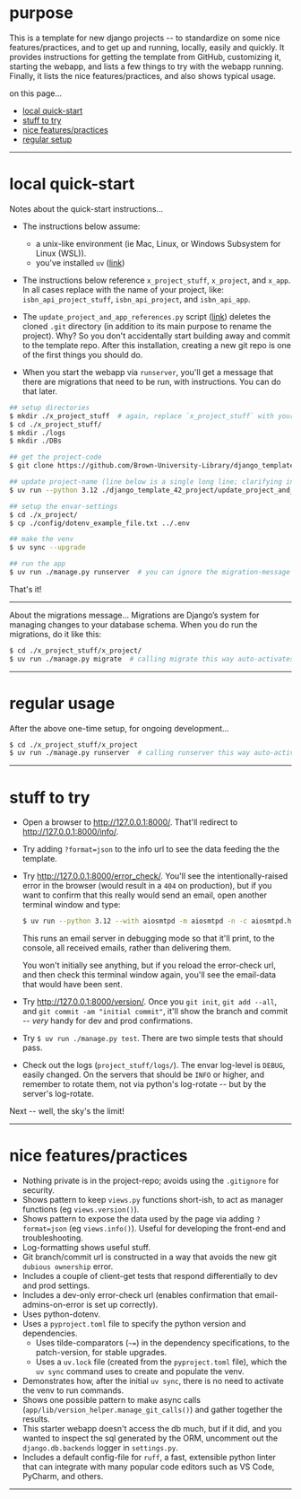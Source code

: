 # purpose

This is a template for new django projects -- to standardize on some nice features/practices, and to get up and running, locally, easily and quickly. It provides instructions for getting the template from GitHub, customizing it, starting the webapp, and lists a few things to try with the webapp running. Finally, it lists the nice features/practices, and also shows typical usage.

on this page...
- [local quick-start](#local-quick-start)
- [stuff to try](#stuff-to-try)
- [nice features/practices](#nice-featurespractices)
- [regular setup](#regular-setup)

--- 


# local quick-start

Notes about the quick-start instructions...

- The instructions below assume:
    - a unix-like environment (ie Mac, Linux, or Windows Subsystem for Linux (WSL)). 
    - you've installed `uv` ([link][uv_link])

- The instructions below reference `x_project_stuff`, `x_project`, and `x_app`. In all cases replace with the name of your project, like: `isbn_api_project_stuff`, `isbn_api_project`, and `isbn_api_app`.

- The `update_project_and_app_references.py` script ([link](https://github.com/Brown-University-Library/django_template_42_project/blob/main/update_project_and_app_references.py)) deletes the cloned `.git` directory (in addition to its main purpose to rename the project). Why? So you don't accidentally start building away and commit to the template repo. After this installation, creating a new git repo is one of the first things you should do.

- When you start the webapp via `runserver`, you'll get a message that there are migrations that need to be run, with instructions. You can do that later.

```bash
## setup directories
$ mkdir ./x_project_stuff  # again, replace `x_project_stuff` with your project-stuff directory name
$ cd ./x_project_stuff/
$ mkdir ./logs
$ mkdir ./DBs

## get the project-code
$ git clone https://github.com/Brown-University-Library/django_template_42_project.git

## update project-name (line below is a single long line; clarifying in case it wraps)
$ uv run --python 3.12 ./django_template_42_project/update_project_and_app_references.py --target_dir "./django_template_42_project/" --new_project_name "x_project" --new_app_name "x_app"  # again, replace `x_project` and `x_app` with your project and app names

## setup the envar-settings
$ cd ./x_project/
$ cp ./config/dotenv_example_file.txt ../.env

## make the venv
$ uv sync --upgrade

## run the app
$ uv run ./manage.py runserver  # you can ignore the migration-message for now
```

That's it!

---

About the migrations message... Migrations are Django’s system for managing changes to your database schema. When you do run the migrations, do it like this:

```bash
$ cd ./x_project_stuff/x_project/
$ uv run ./manage.py migrate  # calling migrate this way auto-activates the venv
```

[uv_link]: <https://docs.astral.sh/uv/getting-started/installation/>
[old]: <https://github.com/Brown-University-Library/django_template_42_project/tree/56b0bc3bc2211e50c418dbed7b588c2092dcc9e5>

---


# regular usage

After the above one-time setup, for ongoing development...

```bash
$ cd ./x_project_stuff/x_project
$ uv run ./manage.py runserver  # calling runserver this way auto-activates the venv
```

---


# stuff to try

- Open a browser to <http://127.0.0.1:8000/>. That'll redirect to <http://127.0.0.1:8000/info/>. 

- Try adding `?format=json` to the info url to see the data feeding the the template.

- Try <http://127.0.0.1:8000/error_check/>. You'll see the intentionally-raised error in the browser (would result in a `404` on production), but if you want to confirm that this really would send an email, open another terminal window and type:
    ```bash
    $ uv run --python 3.12 --with aiosmtpd -m aiosmtpd -n -c aiosmtpd.handlers.Debugging --listen localhost:1026
    ```

    This runs an email server in debugging mode so that it'll print, to the console, all received emails, rather than delivering them.    

    You won't initially see anything, but if you reload the error-check url, and then check this terminal window again, you'll see the email-data that would have been sent.

- Try <http://127.0.0.1:8000/version/>. Once you `git init`, `git add --all`, and `git commit -am "initial commit"`, it'll show the branch and commit -- _very_ handy for dev and prod confirmations.

- Try `$ uv run ./manage.py test`. There are two simple tests that should pass.

- Check out the logs (`project_stuff/logs/`). The envar log-level is `DEBUG`, easily changed. On the servers that should be `INFO` or higher, and remember to rotate them, not via python's log-rotate -- but by the server's log-rotate.

Next -- well, the sky's the limit!

---


# nice features/practices

- Nothing private is in the project-repo; avoids using the `.gitignore` for security.
- Shows pattern to keep `views.py` functions short-ish, to act as manager functions (eg `views.version()`).
- Shows pattern to expose the data used by the page via adding `?format=json` (eg `views.info()`). Useful for developing the front-end and troubleshooting.
- Log-formatting shows useful stuff.
- Git branch/commit url is constructed in a way that avoids the new git `dubious ownership` error.
- Includes a couple of client-get tests that respond differentially to dev and prod settings.
- Includes a dev-only error-check url (enables confirmation that email-admins-on-error is set up correctly).
- Uses python-dotenv.
- Uses a `pyproject.toml` file to specify the python version and dependencies.
    - Uses tilde-comparators (`~=`) in the dependency specifications, to the patch-version, for stable upgrades.
    - Uses a `uv.lock` file (created from the `pyproject.toml` file), which the `uv sync` command uses to create and populate the venv.
- Demonstrates how, after the initial `uv sync`, there is no need to activate the venv to run commands.
- Shows one possible pattern to make async calls (`app/lib/version_helper.manage_git_calls()`) and gather together the results.
- This starter webapp doesn't access the db much, but if it did, and you wanted to inspect the sql generated by the ORM, uncomment out the `django.db.backends` logger in `settings.py`.
- Includes a default config-file for `ruff`, a fast, extensible python linter that can integrate with many popular code editors such as VS Code, PyCharm, and others.

---
